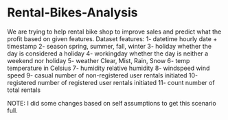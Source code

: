 # Rental-Bikes-Analysis
We are trying to help rental bike shop to improve sales and predict what the profit based on given features.
Dataset features:
1- datetime hourly date + timestamp
2- season spring, summer, fall, winter
3- holiday whether the day is considered a holiday
4- workingday whether the day is neither a weekend nor holiday
5- weather Clear, Mist, Rain, Snow
6- temp temperature in Celsius
7- humidity relative humidity
8- windspeed wind speed
9- casual number of non-registered user rentals initiated
10- registered number of registered user rentals initiated
11- count number of total rentals

NOTE: I did some changes based on self assumptions to get this scenario full.
